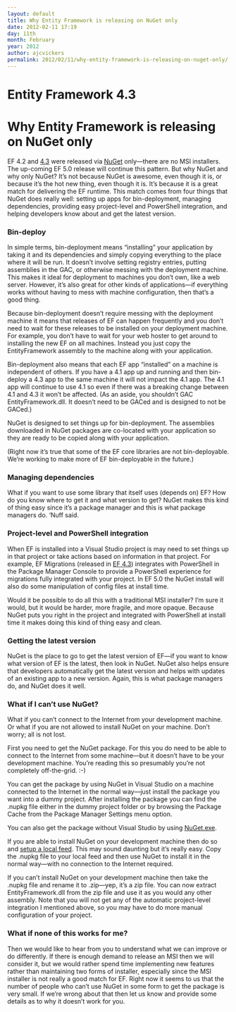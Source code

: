```yaml
---
layout: default
title: Why Entity Framework is releasing on NuGet only
date: 2012-02-11 17:19
day: 11th
month: February
year: 2012
author: ajcvickers
permalink: 2012/02/11/why-entity-framework-is-releasing-on-nuget-only/
---
```


# Entity Framework 4.3
# Why Entity Framework is releasing on NuGet only

<p>EF 4.2 and <a href="https://docs.microsoft.com/archive/blogs/adonet/ef-4-3-released">4.3</a> were released via <a href="http://nuget.org/">NuGet</a> only—there are no MSI installers. The up-coming EF 5.0 release will continue this pattern. But why NuGet and why only NuGet? It’s not because NuGet is awesome, even though it is, or because it’s the hot new thing, even though it is. It’s because it is a great match for delivering the EF runtime. This match comes from four things that NuGet does really well: setting up apps for bin-deployment, managing dependencies, providing easy project-level and PowerShell integration, and helping developers know about and get the latest version.</p><h3>Bin-deploy</h3>  <p>In simple terms, bin-deployment means “installing” your application by taking it and its dependencies and simply copying everything to the place where it will be run. It doesn’t involve setting registry entries, putting assemblies in the GAC, or otherwise messing with the deployment machine. This makes it ideal for deployment to machines you don’t own, like a web server. However, it’s also great for other kinds of applications—if everything works without having to mess with machine configuration, then that’s a good thing.</p>  <p>Because bin-deployment doesn’t require messing with the deployment machine it means that releases of EF can happen frequently and you don’t need to wait for these releases to be installed on your deployment machine. For example, you don’t have to wait for your web hoster to get around to installing the new EF on all machines. Instead you just copy the EntityFramework assembly to the machine along with your application.</p>  <p>Bin-deployment also means that each EF app “installed” on a machine is independent of others. If you have a 4.1 app up and running and then bin-deploy a 4.3 app to the same machine it will not impact the 4.1 app. The 4.1 app will continue to use 4.1 so even if there was a breaking change between 4.1 and 4.3 it won’t be affected. (As an aside, you shouldn’t GAC EntityFramework.dll. It doesn’t need to be GACed and is designed to not be GACed.)</p>  <p>NuGet is designed to set things up for bin-deployment. The assemblies downloaded in NuGet packages are co-located with your application so they are ready to be copied along with your application.</p>  <p>(Right now it’s true that some of the EF core libraries are not bin-deployable. We’re working to make more of EF bin-deployable in the future.)</p>  <h3>Managing dependencies</h3>  <p>What if you want to use some library that itself uses (depends on) EF? How do you know where to get it and what version to get? NuGet makes this kind of thing easy since it’s a package manager and this is what package managers do. ‘Nuff said.</p>  <h3>Project-level and PowerShell integration</h3>  <p>When EF is installed into a Visual Studio project is may need to set things up in that project or take actions based on information in that project. For example, EF Migrations (released in <a href="https://docs.microsoft.com/archive/blogs/adonet/ef-4-3-released">EF 4.3</a>) integrates with PowerShell in the Package Manager Console to provide a PowerShell experience for migrations fully integrated with your project. In EF 5.0 the NuGet install will also do some manipulation of config files at install time.</p>  <p>Would it be possible to do all this with a traditional MSI installer? I’m sure it would, but it would be harder, more fragile, and more opaque. Because NuGet puts you right in the project and integrated with PowerShell at install time it makes doing this kind of thing easy and clean.</p>  <h3>Getting the latest version</h3>  <p>NuGet is the place to go to get the latest version of EF—if you want to know what version of EF is the latest, then look in NuGet. NuGet also helps ensure that developers automatically get the latest version and helps with updates of an existing app to a new version. Again, this is what package managers do, and NuGet does it well.</p>  <h3>What if I can’t use NuGet?</h3>  <p>What if you can’t connect to the Internet from your development machine. Or what if you are not allowed to install NuGet on your machine. Don’t worry; all is not lost.</p>  <p>First you need to get the NuGet package. For this you do need to be able to connect to the Internet from some machine—but it doesn’t have to be your development machine. You’re reading this so presumably you’re not completely off-the-grid. :-)</p>  <p>You can get the package by using NuGet in Visual Studio on a machine connected to the Internet in the normal way—just install the package you want into a dummy project. After installing the package you can find the .nupkg file either in the dummy project folder or by browsing the Package Cache from the Package Manager Settings menu option.</p>  <p>You can also get the package without Visual Studio by using <a href="http://blog.davidebbo.com/2011/01/installing-nuget-packages-directly-from.html">NuGet.exe</a>.</p>  <p>If you are able to install NuGet on your development machine then do so and <a href="http://docs.nuget.org/docs/creating-packages/hosting-your-own-nuget-feeds">setup a local feed</a>. This may sound daunting but it’s really easy. Copy the .nupkg file to your local feed and then use NuGet to install it in the normal way—with no connection to the Internet required.</p>  <p>If you can’t install NuGet on your development machine then take the .nupkg file and rename it to .zip—yep, it’s a zip file. You can now extract EntityFramework.dll from the zip file and use it as you would any other assembly. Note that you will not get any of the automatic project-level integration I mentioned above, so you may have to do more manual configuration of your project.</p>  <h3>What if none of this works for me?</h3>  <p>Then we would like to hear from you to understand what we can improve or do differently. If there is enough demand to release an MSI then we will consider it, but we would rather spend time implementing new features rather than maintaining two forms of installer, especially since the MSI installer is not really a good match for EF. Right now it seems to us that the number of people who can’t use NuGet in some form to get the package is very small. If we’re wrong about that then let us know and provide some details as to why it doesn’t work for you.</p>  
